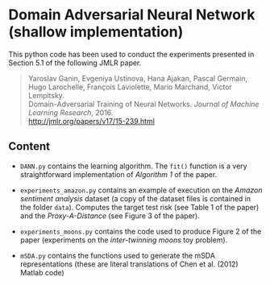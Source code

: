 # Domain Adversarial Neural Network (shallow implementation)

This python code has been used to conduct the experiments
presented in Section 5.1 of the following JMLR paper.


> Yaroslav Ganin, Evgeniya Ustinova, Hana Ajakan, Pascal Germain, Hugo Larochelle,
> François Laviolette, Mario Marchand, Victor Lempitsky.  
> Domain-Adversarial Training of Neural Networks.
> *Journal of Machine Learning Research*, 2016.  
http://jmlr.org/papers/v17/15-239.html

## Content

* ``DANN.py`` contains the learning algorithm. The ``fit()`` function is a very straightforward implementation of *Algorithm 1* of the paper.

* ``experiments_amazon.py`` contains an example of execution on the *Amazon sentiment analysis* dataset (a copy of the dataset files is contained in the folder ``data``). Computes the target test risk (see Table 1 of the paper) and the *Proxy-A-Distance* (see Figure 3 of the paper).

* ``experiments_moons.py`` contains the code used to produce Figure 2 of the paper (experiments on the *inter-twinning moons* toy problem).

* ``mSDA.py`` contains the functions used to generate the mSDA representations (these are literal translations of Chen et al. (2012) Matlab code)
